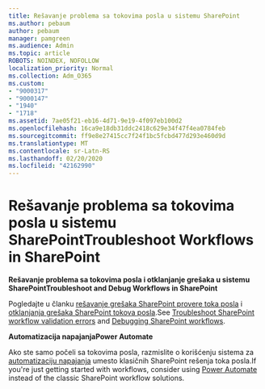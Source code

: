 ```yaml
---
title: Rešavanje problema sa tokovima posla u sistemu SharePoint
ms.author: pebaum
author: pebaum
manager: pamgreen
ms.audience: Admin
ms.topic: article
ROBOTS: NOINDEX, NOFOLLOW
localization_priority: Normal
ms.collection: Adm_O365
ms.custom:
- "9000317"
- "9000147"
- "1940"
- "1718"
ms.assetid: 7ae05f21-eb16-4d71-9e19-4f097eb100d2
ms.openlocfilehash: 16ca9e18db31ddc2418c629e34f47f4ea0784feb
ms.sourcegitcommit: ff9e8e27415cc7f24f1bc5fcbd477d293e460d9d
ms.translationtype: MT
ms.contentlocale: sr-Latn-RS
ms.lasthandoff: 02/20/2020
ms.locfileid: "42162990"
---
```

# <a name="troubleshoot-workflows-in-sharepoint"></a><span data-ttu-id="82c24-102">Rešavanje problema sa tokovima posla u sistemu SharePoint</span><span class="sxs-lookup"><span data-stu-id="82c24-102">Troubleshoot Workflows in SharePoint</span></span>

<span data-ttu-id="82c24-103">**Rešavanje problema sa tokovima posla i otklanjanje grešaka u sistemu SharePoint**</span><span class="sxs-lookup"><span data-stu-id="82c24-103">**Troubleshoot and Debug Workflows in SharePoint**</span></span>

<span data-ttu-id="82c24-104">Pogledajte u članku [rešavanje grešaka SharePoint provere toka posla](https://docs.microsoft.com/sharepoint/dev/general-development/troubleshooting-sharepoint-server-workflow-validation-errors-in-visio) i [otklanjanja grešaka SharePoint tokova posla](https://docs.microsoft.com/sharepoint/dev/general-development/debugging-sharepoint-server-workflows).</span><span class="sxs-lookup"><span data-stu-id="82c24-104">See [Troubleshoot SharePoint workflow validation errors](https://docs.microsoft.com/sharepoint/dev/general-development/troubleshooting-sharepoint-server-workflow-validation-errors-in-visio) and [Debugging SharePoint workflows](https://docs.microsoft.com/sharepoint/dev/general-development/debugging-sharepoint-server-workflows).</span></span>

<span data-ttu-id="82c24-105">**Automatizacija napajanja**</span><span class="sxs-lookup"><span data-stu-id="82c24-105">**Power Automate**</span></span>

<span data-ttu-id="82c24-106">Ako ste samo počeli sa tokovima posla, razmislite o korišćenju sistema za [automatizaciju napajanja](https://docs.microsoft.com/power-automate/modern-approvals) umesto klasičnih SharePoint rešenja toka posla.</span><span class="sxs-lookup"><span data-stu-id="82c24-106">If you're just getting started with workflows, consider using [Power Automate](https://docs.microsoft.com/power-automate/modern-approvals) instead of the classic SharePoint workflow solutions.</span></span>
